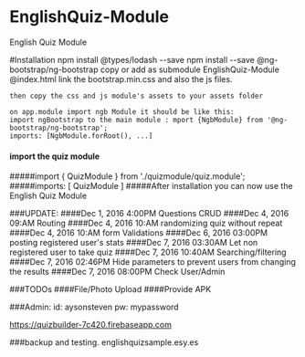 # EnglishQuiz-Module
English Quiz Module


#Installation
    npm install @types/lodash --save
    npm install --save @ng-bootstrap/ng-bootstrap
    copy or add as submodule EnglishQuiz-Module
    @index.html link the bootstrap.min.css and also the js files.
    <link rel="stylesheet" href="./assets/bootstrap.min.css">
    <script src="./assets/jquery-3.1.1.min.js"></script> 
    <script src="./assets/bootstrap.min.js"></script>

    then copy the css and js module's assets to your assets folder

    on app.module import ngb Module it should be like this:
    import ngBootstrap to the main module : mport {NgbModule} from '@ng-bootstrap/ng-bootstrap';
    imports: [NgbModule.forRoot(), ...]
    
#### import the quiz module
#####import { QuizModule } from './quizmodule/quiz.module';
#####imports: [ QuizModule ]
#####After installation you can now use the English Quiz Module


###UPDATE:
####Dec 1, 2016 4:00PM Questions CRUD
####Dec 4, 2016 09:AM Routing
####Dec 4, 2016 10:AM randomizing quiz without repeat
####Dec 4, 2016 10:AM form Validations
####Dec 6, 2016 03:00PM posting registered user's stats
####Dec 7, 2016 03:30AM Let non registered user to take quiz
####Dec 7, 2016 10:40AM Searching/filtering
####Dec 7, 2016 02:46PM Hide parameters to prevent users from changing the results
####Dec 7, 2016 08:00PM Check User/Admin


###TODOs
####File/Photo Upload
####Provide APK

###Admin:
    id: aysonsteven
    pw: mypassword

https://quizbuilder-7c420.firebaseapp.com

###backup and testing.
    englishquizsample.esy.es